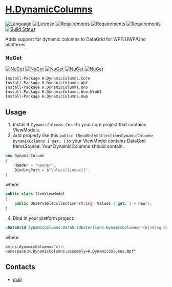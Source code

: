 # [H.DynamicColumns](https://github.com/HavenDV/H.DynamicColumns/) 

[![Language](https://img.shields.io/badge/language-C%23-blue.svg?style=flat-square)](https://github.com/HavenDV/H.DynamicColumns/search?l=C%23&o=desc&s=&type=Code) 
[![License](https://img.shields.io/github/license/HavenDV/H.DynamicColumns.svg?label=License&maxAge=86400)](LICENSE.md) 
[![Requirements](https://img.shields.io/badge/Requirements-.NET%20Standard%202.0-blue.svg)](https://github.com/dotnet/standard/blob/master/docs/versions/netstandard2.0.md)
[![Requirements](https://img.shields.io/badge/Requirements-.NET%20Framework%204.0-blue.svg)](https://github.com/microsoft/dotnet/blob/master/releases/net40/README.md)
[![Requirements](https://img.shields.io/badge/Requirements-.NET%20Framework%204.5-blue.svg)](https://github.com/microsoft/dotnet/blob/master/releases/net45/README.md)
[![Build Status](https://github.com/HavenDV/H.DynamicColumns/actions/workflows/dotnet.yml/badge.svg)](https://github.com/HavenDV/H.DynamicColumns/actions/workflows/dotnet.yml)

Adds support for dynamic columns to DataGrid for WPF/UWP/Uno platforms.

### NuGet

[![NuGet](https://img.shields.io/nuget/dt/H.DynamicColumns.Core.svg?style=flat-square&label=H.DynamicColumns.Core)](https://www.nuget.org/packages/H.DynamicColumns.Core/)
[![NuGet](https://img.shields.io/nuget/dt/H.DynamicColumns.Wpf.svg?style=flat-square&label=H.DynamicColumns.Wpf)](https://www.nuget.org/packages/H.DynamicColumns.Wpf/)
[![NuGet](https://img.shields.io/nuget/dt/H.DynamicColumns.Uno.svg?style=flat-square&label=H.DynamicColumns.Uno)](https://www.nuget.org/packages/H.DynamicColumns.Uno/)
[![NuGet](https://img.shields.io/nuget/dt/H.DynamicColumns.Uno.WinUI.svg?style=flat-square&label=H.DynamicColumns.Uno.WinUI)](https://www.nuget.org/packages/H.DynamicColumns.Uno.WinUI/)
[![NuGet](https://img.shields.io/nuget/dt/H.DynamicColumns.Uwp.svg?style=flat-square&label=H.DynamicColumns.Uwp)](https://www.nuget.org/packages/H.DynamicColumns.Uwp/)

```
Install-Package H.DynamicColumns.Core
Install-Package H.DynamicColumns.Wpf
Install-Package H.DynamicColumns.Uno
Install-Package H.DynamicColumns.Uno.WinUI
Install-Package H.DynamicColumns.Uwp
```

## Usage
1. Install `H.DynamicColumns.Core` to your core project that contains ViewModels.
2. Add property like this `public IReadOnlyCollection<DynamicColumn> DynamicColumns { get; }` 
to your ViewModel contains DataGrid ItemsSource. Your DynamicColumns should contain:
```cs
new DynamicColumn
{
    Header = "Header",
    BindingPath = $"Values[{index}]",
}
```
where
```cs
public class ItemViewModel
{
    public ObservableCollection<string> Values { get; } = new();
}
```
4. Bind in your platform project:
```xml
<DataGrid dynamicColumns:DataGridExtensions.DynamicColumns="{Binding DynamicColumns}">
```
where
```
xmlns:dynamicColumns="clr-namespace:H.DynamicColumns;assembly=H.DynamicColumns.Wpf"
```

## Contacts
* [mail](mailto:havendv@gmail.com)